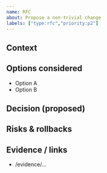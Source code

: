 ```yaml
---
name: RFC
about: Propose a non-trivial change
labels: ["type:rfc","priority:p2"]
---
```


## Context
<!-- Background and problem statement -->

## Options considered
- Option A
- Option B

## Decision (proposed)
<!-- Which path forward and why -->

## Risks & rollbacks
<!-- Potential downsides and fallback plan -->

## Evidence / links
- /evidence/...  
